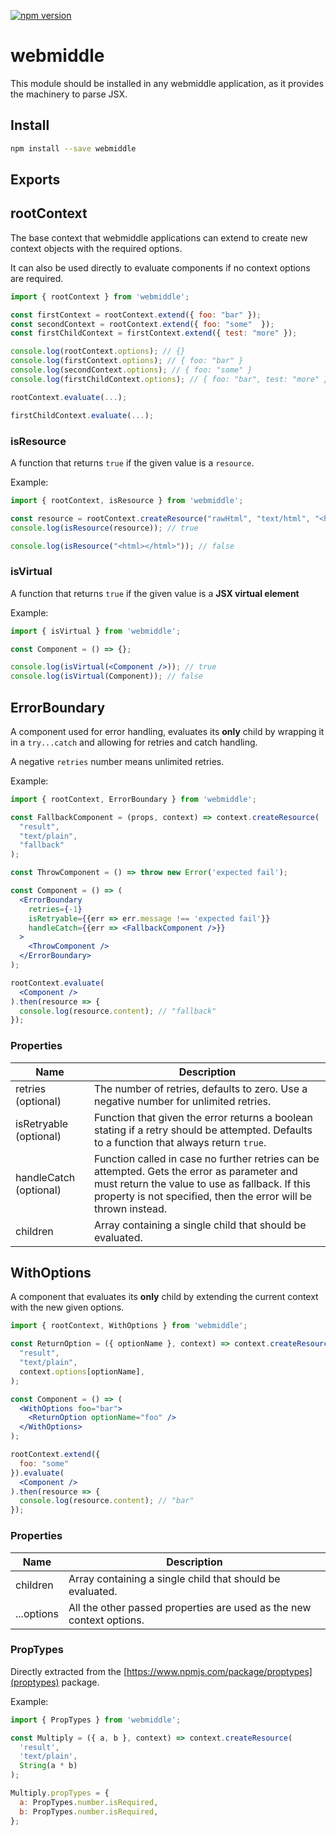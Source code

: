 [![npm version](https://badge.fury.io/js/webmiddle.svg)](https://badge.fury.io/js/webmiddle)

# webmiddle

This module should be installed in any webmiddle application, as it provides the machinery to parse JSX.

## Install

```bash
npm install --save webmiddle
```

## Exports

## rootContext

The base context that webmiddle applications can extend to create new context objects with the required options.

It can also be used directly to evaluate components if no context options are required.

```jsx
import { rootContext } from 'webmiddle';

const firstContext = rootContext.extend({ foo: "bar" });
const secondContext = rootContext.extend({ foo: "some"  });
const firstChildContext = firstContext.extend({ test: "more" });

console.log(rootContext.options); // {}
console.log(firstContext.options); // { foo: "bar" }
console.log(secondContext.options); // { foo: "some" }
console.log(firstChildContext.options); // { foo: "bar", test: "more" }

rootContext.evaluate(...);

firstChildContext.evaluate(...);
```

### isResource

A function that returns `true` if the given value is a `resource`.

Example:

```jsx
import { rootContext, isResource } from 'webmiddle';

const resource = rootContext.createResource("rawHtml", "text/html", "<html></html>");
console.log(isResource(resource)); // true

console.log(isResource("<html></html>")); // false
```

### isVirtual

A function that returns `true` if the given value is a **JSX virtual element**

Example:

```jsx
import { isVirtual } from 'webmiddle';

const Component = () => {};

console.log(isVirtual(<Component />)); // true
console.log(isVirtual(Component)); // false
```

## ErrorBoundary

A component used for error handling, evaluates its **only** child by wrapping it in a `try...catch` and allowing for retries and catch handling.

A negative `retries` number means unlimited retries.

Example:

```jsx
import { rootContext, ErrorBoundary } from 'webmiddle';

const FallbackComponent = (props, context) => context.createResource(
  "result",
  "text/plain",
  "fallback"
);

const ThrowComponent = () => throw new Error('expected fail');

const Component = () => (
  <ErrorBoundary
    retries={-1}
    isRetryable={{err => err.message !== 'expected fail'}}
    handleCatch={{err => <FallbackComponent />}}
  >
    <ThrowComponent />
  </ErrorBoundary>
);

rootContext.evaluate(
  <Component />
).then(resource => {
  console.log(resource.content); // "fallback"
});
```

### Properties

Name                   | Description
-----------------------|------------------------------------------------------
retries (optional)     | The number of retries, defaults to zero. Use a negative number for unlimited retries.
isRetryable (optional) | Function that given the error returns a boolean stating if a retry should be attempted. Defaults to a function that always return `true`.
handleCatch (optional) | Function called in case no further retries can be attempted. Gets the error as parameter and must return the value to use as fallback. If this property is not specified, then the error will be thrown instead.
children               | Array containing a single child that should be evaluated.

## WithOptions

A component that evaluates its **only** child by extending the current context with the new given options.

```jsx
import { rootContext, WithOptions } from 'webmiddle';

const ReturnOption = ({ optionName }, context) => context.createResource(
  "result",
  "text/plain",
  context.options[optionName],
);

const Component = () => (
  <WithOptions foo="bar">
    <ReturnOption optionName="foo" />
  </WithOptions>
);

rootContext.extend({
  foo: "some"
}).evaluate(
  <Component />
).then(resource => {
  console.log(resource.content); // "bar"
});
```

### Properties

Name                   | Description
-----------------------|------------------------------------------------------
children               | Array containing a single child that should be evaluated.
...options             | All the other passed properties are used as the new context options.

### PropTypes

Directly extracted from the [https://www.npmjs.com/package/proptypes](proptypes) package.

Example:

```jsx
import { PropTypes } from 'webmiddle';

const Multiply = ({ a, b }, context) => context.createResource(
  'result',
  'text/plain',
  String(a * b)
);

Multiply.propTypes = {
  a: PropTypes.number.isRequired,
  b: PropTypes.number.isRequired,
};
```
